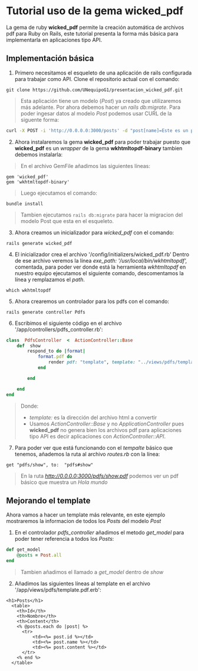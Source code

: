 # Tutorial uso de la gema  wicked_pdf
La gema de ruby **wicked_pdf** permite la creación automática de archivos pdf para Ruby on Rails, este tutorial presenta la forma más básica para implementarla en aplicaciones tipo API.
## Implementación básica
1. Primero necesitamos el esqueleto de una aplicación de rails configurada para trabajar como API. Clone el repositorio actual con el comando:
```
git clone https://github.com/UNequipoG1/presentacion_wicked_pdf.git
```
>Esta aplicación tiene un modelo (*Post*) ya creado que utilizaremos más adelante. Por ahora debemos hacer un *rails db:migrate*.
>Para poder ingesar datos al modelo *Post* podemos usar CURL de la siguente forma:
```bash
curl -X POST -i 'http://0.0.0.0:3000/posts' -d "post[name]=Este es un post" -d "post[content]=Este es el contenido del post"
```
 2. Ahora instalaremos la gema **wicked_pdf** para poder trabajar puesto que **wicked_pdf** es un *wrapper* de la gema **wkhtmltopdf-binary**  tambien debemos instalarla:
 > En el archivo GemFile añadimos las siguientes líneas:
  ```
 gem 'wicked_pdf'
 gem 'wkhtmltopdf-binary'
 ```
 >Luego ejecutamos el comando:
   ```
 bundle install
 ```
 >Tambien ejecutamos ```rails db:migrate``` para hacer la migracion del modelo Post que esta en el esqueleto.
 3. Ahora creamos un inicializador para *wicked_pdf* con el comando:
```
rails generate wicked_pdf
```
 4. El inicializador crea el archivo '/config/initializers/wicked_pdf.rb' Dentro de ese archivo veremos la línea *exe_path: '/usr/local/bin/wkhtmltopdf',* comentada, para poder ver donde está la herramienta *wkhtmltopdf* en nuestro equipo ejecutamos el siguiente comando, descomentamos la línea y remplazamos el *path*.
 ```
 which wkhtmltopdf
```
5. Ahora crearemos un controlador para los pdfs con el comando:
```
rails generate controller Pdfs
``` 
6. Escribimos el siguiente código en el archivo '/app/controllers/pdfs_controller.rb':
```ruby
class  PdfsController  <  ActionController::Base
	def  show
		respond_to do |format|
			format.pdf do
				render pdf: "template", template: "../views/pdfs/template"  
			end

		end

	end
end
```
>Donde:
>- *template:* es la dirección del archivo html a convertir
>-  Usamos *ActionController::Base* y no *ApplicationController* pues **wicked_pdf** no genera bien los archivos pdf para aplicaciones tipo API es decir aplicaciones con *ActionController::API*.
7. Para poder ver que está funcionando con el *tempalte* básico que tenemos, añademos la ruta al archivo *routes.rb* con la línea:
```
get "pdfs/show", to:  "pdfs#show"
```
> En la ruta *http://0.0.0.0:3000/pdfs/show.pdf* podemos ver un pdf básico que muestra un *Hola mundo*

## Mejorando el template
Ahora vamos a hacer un template más relevante, en este ejemplo mostraremos la informacion de todos los *Posts* del modelo *Post*
1. En el controlador *pdfs_controller* añadimos el metodo *get_model* para poder tener referencia a todos los *Posts*:
```ruby
def get_model
	@posts = Post.all
end
```
> Tambien añadimos el llamado a *get_model* dentro de *show*
2. Añadimos las siguientes líneas al template en el archivo '/app/views/pdfs/template.pdf.erb':
```
<h1>Posts</h1>
  <table>
    <th>Id</th>
    <th>Nombre</th>
    <th>Content</th>
    <% @posts.each do |post| %>
      <tr>
          <td><%= post.id %></td>
          <td><%= post.name %></td>
          <td><%= post.content %></td>
      </tr>
    <% end %>
  </table>
```
